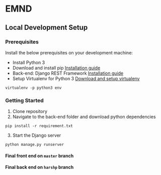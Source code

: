 # EMND

Local Development Setup
------
### Prerequisites
Install the below prerequisites on your development machine:
* Install Python 3
* Download and install pip [Installation guide](https://packaging.python.org/tutorials/installing-packages/)
* Back-end: Django REST Framework [Installation guide](http://www.django-rest-framework.org/#installation)
* Setup Virtualenv for Python 3 [Download and setup virtualenv](https://packaging.python.org/tutorials/installing-packages/#optionally-create-a-virtual-environment)<br>
```
virtualenv -p python3 env
```


### Getting Started
1. Clone repository
2. Navigate to the back-end folder and download python dependencies<br>
```
pip install -r requirement.txt
```
3. Start the Django server<br>
```
python manage.py runserver
```

#### Final front end on ```master``` branch
#### Final back end on ```harshp``` branch
